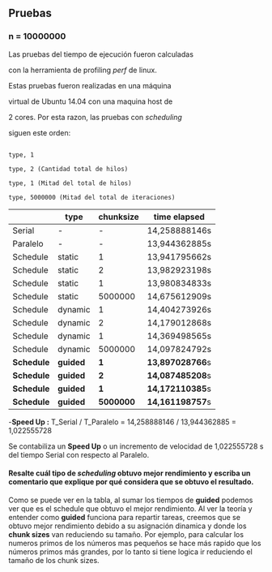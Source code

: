 
##  Pruebas

  

###  n = 10000000

  

Las pruebas del tiempo de ejecución fueron calculadas

con la herramienta de profiling *perf* de linux.

Estas pruebas fueron realizadas en una máquina

virtual de Ubuntu 14.04 con una maquina host de

2 cores. Por esta razon, las pruebas con *scheduling*

siguen este orden:

  

```

type, 1

type, 2 (Cantidad total de hilos)

type, 1 (Mitad del total de hilos)

type, 5000000 (Mitad del total de iteraciones)

```

  
  

| | type | chunksize | time elapsed |
|-----------------|---------|-----------|---------------|
| Serial | - | - | 14,258888146s |
| Paralelo | - | - | 13,944362885s |
| Schedule | static | 1 | 13,941795662s |
| Schedule | static | 2 | 13,982923198s |
| Schedule | static | 1 | 13,980834833s |
| Schedule | static | 5000000 | 14,675612909s |
| Schedule | dynamic | 1 | 14,404273926s |
| Schedule | dynamic | 2 | 14,179012868s |
| Schedule | dynamic | 1 | 14,369498565s |
| Schedule | dynamic | 5000000 | 14,097824792s |
| **Schedule** | **guided** | **1** | **13,897028766**s |
| **Schedule** | **guided** | **2** | **14,087485208**s |
| **Schedule** | **guided** | **1** | **14,172110385**s |
| **Schedule** | **guided** | **5000000** | **14,161198757**s |

 -**Speed Up :** T_Serial / T_Paralelo = 14,258888146 / 13,944362885 =  1,022555728
 
 Se contabiliza un **Speed Up** o un incremento de velocidad de 1,022555728 s del tiempo Serial con respecto al Paralelo.


#### Resalte cuál tipo de _scheduling_ obtuvo mejor rendimiento y escriba un comentario que explique por qué considera que se obtuvo el resultado.
Como se puede ver en la tabla, al sumar los tiempos de **guided** podemos ver que es el schedule que obtuvo el mejor rendimiento. Al ver la teoría y entender como **guided** funciona para repartir tareas, creemos que se obtuvo mejor rendimiento debido a su asignación dinamica y donde los **chunk sizes** van reduciendo su tamaño. Por ejemplo, para calcular los numeros primos de los números mas pequeños se hace más rapido que los números primos más grandes, por lo tanto si tiene logica ir reduciendo el tamaño de los chunk sizes. 

